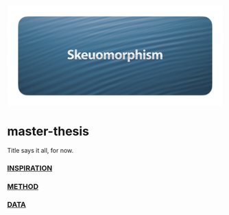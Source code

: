 ![](E_ASSETS/repo-images/skeumorphism_hero.png)
# master-thesis

Title says it all, for now.

### [INSPIRATION](A_INSPIRATION/README.md)
### [METHOD](B_METHOD/README.md)
### [DATA](C_DATA/README.md)